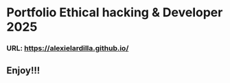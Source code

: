 # Portfolio Ethical hacking & Developer 2025

### URL: https://alexielardilla.github.io/

## Enjoy!!!
